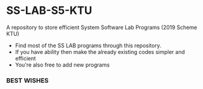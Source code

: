 # SS-LAB-S5-KTU
A repository to store efficient System Software Lab Programs (2019 Scheme KTU)
* Find most of the SS LAB programs through this repository.
* If you have ability then make the already existing codes simpler and efficient
* You're also free to add new programs

### BEST WISHES
